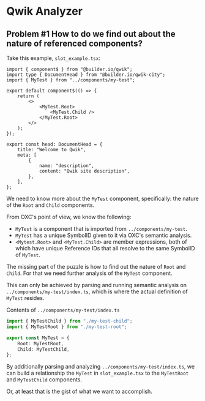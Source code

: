 # Qwik Analyzer

## Problem #1 How to do we find out about the nature of referenced components?

Take this example, `slot_example.tsx`:

```tsx
import { component$ } from "@builder.io/qwik";
import type { DocumentHead } from "@builder.io/qwik-city";
import { MyTest } from "../components/my-test";

export default component$(() => {
	return (
		<>
			<MyTest.Root>
				<MyTest.Child />
			</MyTest.Root>
		</>
	);
});

export const head: DocumentHead = {
	title: "Welcome to Qwik",
	meta: [
		{
			name: "description",
			content: "Qwik site description",
		},
	],
};
```
We need to know more about the `MyTest` component, specifically: the nature of the `Root` and `Child` components.

From OXC's point of view, we know the following:
- `MyTest` is a component that is imported from `../components/my-test`.
- `MyTest` has a unique SymbolID given to it via OXC's semantic analysis. 
- `<Mytest.Root>` and `<MyTest.Child>` are member expressions, both of which have unique Reference IDs that all resolve to the same SymbolID of `MyTest`.

The missing part of the puzzle is how to find out the nature of `Root` and `Child`.  For that we need further analysis of the `MyTest` component.

This can only be achieved by parsing and running semantic analysis on `../components/my-test/index.ts`, which is where the actual definition of `MyTest` resides.

Contents of `../components/my-test/index.ts`

```ts
import { MyTestChild } from "./my-test-child";
import { MyTestRoot } from "./my-test-root";

export const MyTest = {
    Root: MyTestRoot,
    Child: MyTestChild,
};
```
By additionally parsing and analyzing `../components/my-test/index.ts`, we can build a relationship the `MyTest` in `slot_example.tsx` to the `MyTestRoot` and `MyTestChild` components.

Or, at least that is the gist of what we want to accomplish.